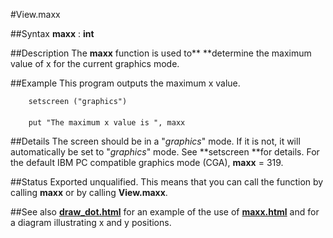 
#View.maxx

##Syntax
**maxx** : **int**



##Description
The **maxx** function is used to** **determine the maximum value of x for the current graphics mode.



##Example
This program outputs the maximum x value.


        setscreen ("graphics")
        
        put "The maximum x value is ", maxx
##Details
The screen should be in a "_graphics_" mode. If it is not, it will automatically be set to "_graphics_" mode. See **setscreen **for details.
For the default IBM PC compatible graphics mode (CGA), **maxx** = 319.



##Status
Exported unqualified.
This means that you can call the function by calling **maxx** or by calling **View.maxx**.



##See also
**[draw_dot.html](Draw.Dot)** for an example of the use of **[maxx.html](maxx)** and for a diagram illustrating x and y positions. 


